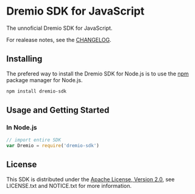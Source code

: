 # Dremio SDK for JavaScript

The unnoficial Dremio SDK for JavaScript.

For realease notes, see the [CHANGELOG](CHANGELOG.md).

## Installing

The prefered way to install the Dremio SDK for Node.js is to use the [npm](http://npmjs.org/) package manager for Node.js.

```bash
npm install dremio-sdk
```

## Usage and Getting Started

### In Node.js

```javascript
// import entire SDK
var Dremio = require('dremio-sdk')
```

## License

This SDK is distributed under the [Apache License, Version 2.0](http://www.apache.org/licenses/LICENSE-2.0), see LICENSE.txt and NOTICE.txt for more information.
